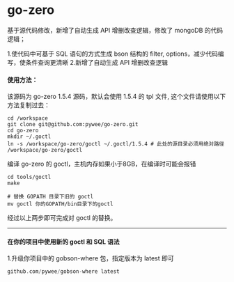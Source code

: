 # go-zero

基于源代码修改，新增了自动生成 API 增删改查逻辑，修改了 mongoDB 的代码逻辑；

1.使代码中可基于 SQL 语句的方式生成 bson 结构的 filter, options，减少代码编写，使条件查询更清晰
2.新增了自动生成 API 增删改查逻辑

#### 使用方法：

该源码为 go-zero 1.5.4 源码，默认会使用 1.5.4 的 tpl 文件, 这个文件请使用以下方法复制过去：

```shell
cd /workspace
git clone git@github.com:pywee/go-zero.git
cd go-zero
mkdir ~/.goctl
ln -s /workspace/go-zero/goctl ~/.goctl/1.5.4 # 此处的源目录必须用绝对路径 /workspace/go-zero/goctl
```

编译 go-zero 的 goctl，主机内存如果小于8GB，在编译时可能会报错
```shell
cd tools/goctl
make

# 替换 GOPATH 目录下旧的 goctl
mv goctl 你的GOPATH/bin目录下的goctl
```

经过以上两步即可完成对 goctl 的替换。

---


#### 在你的项目中使用新的 goctl 和 SQL 语法

1.升级你项目中的 gobson-where 包，指定版本为 latest 即可
```go
github.com/pywee/gobson-where latest
```

